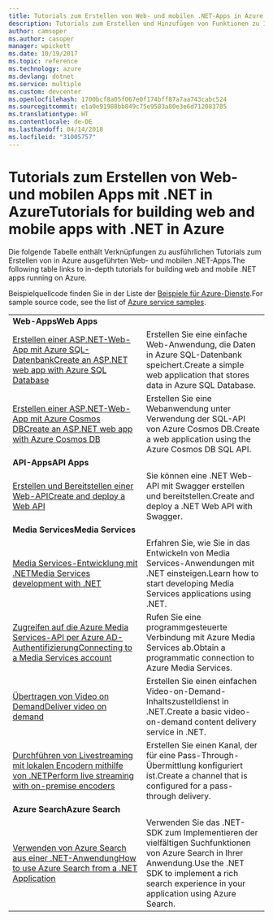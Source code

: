 ```yaml
---
title: Tutorials zum Erstellen von Web- und mobilen .NET-Apps in Azure
description: Tutorials zum Erstellen und Hinzufügen von Funktionen zu Ihren Web- und mobilen .NET-Apps, die Azure-Dienste nutzen.
author: camsoper
ms.author: casoper
manager: wpickett
ms.date: 10/19/2017
ms.topic: reference
ms.technology: azure
ms.devlang: dotnet
ms.service: multiple
ms.custom: devcenter
ms.openlocfilehash: 1700bcf8a05f067e0f174bff87a7aa743cabc524
ms.sourcegitcommit: e1a0e91988bb849c75e9583a80e3e6d712083785
ms.translationtype: HT
ms.contentlocale: de-DE
ms.lasthandoff: 04/14/2018
ms.locfileid: "31005757"
---
```

# <a name="tutorials-for-building-web-and-mobile-apps-with-net-in-azure"></a><span data-ttu-id="83a78-103">Tutorials zum Erstellen von Web- und mobilen Apps mit .NET in Azure</span><span class="sxs-lookup"><span data-stu-id="83a78-103">Tutorials for building web and mobile apps with .NET in Azure</span></span>

<span data-ttu-id="83a78-104">Die folgende Tabelle enthält Verknüpfungen zu ausführlichen Tutorials zum Erstellen von in Azure ausgeführten Web- und mobilen .NET-Apps.</span><span class="sxs-lookup"><span data-stu-id="83a78-104">The following table links to in-depth tutorials for building web and mobile .NET apps running on Azure.</span></span>

<span data-ttu-id="83a78-105">Beispielquellcode finden Sie in der Liste der [Beispiele für Azure-Dienste](https://azure.microsoft.com/resources/samples/?platform=dotnet).</span><span class="sxs-lookup"><span data-stu-id="83a78-105">For sample source code, see the list of [Azure service samples](https://azure.microsoft.com/resources/samples/?platform=dotnet).</span></span>

| | |
|---|---|
| <span data-ttu-id="83a78-106">**Web-Apps**</span><span class="sxs-lookup"><span data-stu-id="83a78-106">**Web Apps**</span></span>||
| <span data-ttu-id="83a78-107">[Erstellen einer ASP.NET-Web-App mit Azure SQL-Datenbank][1]</span><span class="sxs-lookup"><span data-stu-id="83a78-107">[Create an ASP.NET web app with Azure SQL Database][1]</span></span> | <span data-ttu-id="83a78-108">Erstellen Sie eine einfache Web-Anwendung, die Daten in Azure SQL-Datenbank speichert.</span><span class="sxs-lookup"><span data-stu-id="83a78-108">Create a simple web application that stores data in Azure SQL Database.</span></span> | 
| <span data-ttu-id="83a78-109">[Erstellen einer ASP.NET-Web-App mit Azure Cosmos DB][2]</span><span class="sxs-lookup"><span data-stu-id="83a78-109">[Create an ASP.NET web app with Azure Cosmos DB][2]</span></span> | <span data-ttu-id="83a78-110">Erstellen Sie eine Webanwendung unter Verwendung der SQL-API von Azure Cosmos DB.</span><span class="sxs-lookup"><span data-stu-id="83a78-110">Create a web application using the Azure Cosmos DB SQL API.</span></span> | 
| <span data-ttu-id="83a78-111">**API-Apps**</span><span class="sxs-lookup"><span data-stu-id="83a78-111">**API Apps**</span></span>||
| <span data-ttu-id="83a78-112">[Erstellen und Bereitstellen einer Web-API][3]</span><span class="sxs-lookup"><span data-stu-id="83a78-112">[Create and deploy a Web API][3]</span></span> | <span data-ttu-id="83a78-113">Sie können eine .NET Web-API mit Swagger erstellen und bereitstellen.</span><span class="sxs-lookup"><span data-stu-id="83a78-113">Create and deploy a .NET Web API with Swagger.</span></span> | 
| <span data-ttu-id="83a78-114">**Media Services**</span><span class="sxs-lookup"><span data-stu-id="83a78-114">**Media Services**</span></span> | |
| <span data-ttu-id="83a78-115">[Media Services-Entwicklung mit .NET][6]</span><span class="sxs-lookup"><span data-stu-id="83a78-115">[Media Services development with .NET][6]</span></span> | <span data-ttu-id="83a78-116">Erfahren Sie, wie Sie in das Entwickeln von Media Services-Anwendungen mit .NET einsteigen.</span><span class="sxs-lookup"><span data-stu-id="83a78-116">Learn how to start developing Media Services applications using .NET.</span></span> |
| <span data-ttu-id="83a78-117">[Zugreifen auf die Azure Media Services-API per Azure AD-Authentifizierung][7]</span><span class="sxs-lookup"><span data-stu-id="83a78-117">[Connecting to a Media Services account][7]</span></span> | <span data-ttu-id="83a78-118">Rufen Sie eine programmgesteuerte Verbindung mit Azure Media Services ab.</span><span class="sxs-lookup"><span data-stu-id="83a78-118">Obtain a programmatic connection to  Azure Media Services.</span></span> |
| <span data-ttu-id="83a78-119">[Übertragen von Video on Demand][4]</span><span class="sxs-lookup"><span data-stu-id="83a78-119">[Deliver video on demand][4]</span></span> | <span data-ttu-id="83a78-120">Erstellen Sie einen einfachen Video-on-Demand-Inhaltszustelldienst in .NET.</span><span class="sxs-lookup"><span data-stu-id="83a78-120">Create a basic video-on-demand content delivery service in .NET.</span></span> | 
| <span data-ttu-id="83a78-121">[Durchführen von Livestreaming mit lokalen Encodern mithilfe von .NET][8]</span><span class="sxs-lookup"><span data-stu-id="83a78-121">[Perform live streaming with on-premise encoders ][8]</span></span> | <span data-ttu-id="83a78-122">Erstellen Sie einen Kanal, der für eine Pass-Through-Übermittlung konfiguriert ist.</span><span class="sxs-lookup"><span data-stu-id="83a78-122">Create a channel that is configured for a pass-through delivery.</span></span> |
| <span data-ttu-id="83a78-123">**Azure Search**</span><span class="sxs-lookup"><span data-stu-id="83a78-123">**Azure Search**</span></span>||
| <span data-ttu-id="83a78-124">[Verwenden von Azure Search aus einer .NET-Anwendung][5]</span><span class="sxs-lookup"><span data-stu-id="83a78-124">[How to use Azure Search from a .NET Application][5]</span></span> | <span data-ttu-id="83a78-125">Verwenden Sie das .NET-SDK zum Implementieren der vielfältigen Suchfunktionen von Azure Search in Ihrer Anwendung.</span><span class="sxs-lookup"><span data-stu-id="83a78-125">Use the .NET SDK to implement a rich search experience in your application using Azure Search.</span></span> | 



[1]: /azure/app-service-web/app-service-web-tutorial-dotnet-sqldatabase
[2]: /azure/cosmos-db/sql-api-dotnet-application
[3]: /azure/app-service-api/app-service-api-dotnet-get-started
[4]: /azure/media-services/media-services-dotnet-get-started
[5]: /azure/search/search-howto-dotnet-sdk
[6]: /azure/media-services/media-services-dotnet-how-to-use
[7]: /azure/media-services/media-services-dotnet-connect-programmatically
[8]: /azure/media-services/media-services-dotnet-live-encode-with-onpremises-encoders

